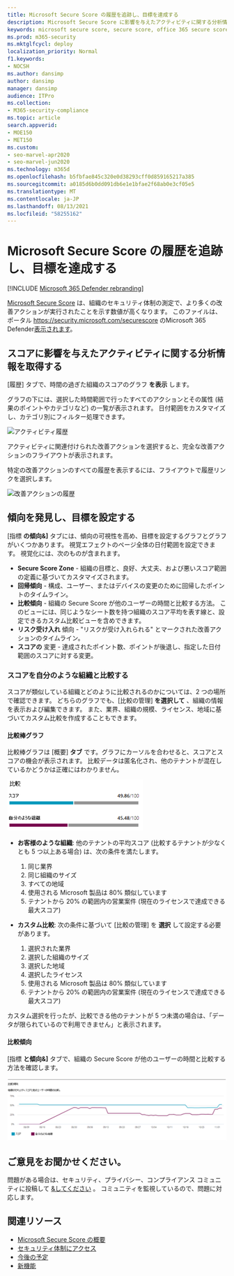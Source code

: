 ```yaml
---
title: Microsoft Secure Score の履歴を追跡し、目標を達成する
description: Microsoft Secure Score に影響を与えたアクティビティに関する分析情報を取得します。 傾向を発見し、目標を設定します。
keywords: microsoft secure score, secure score, office 365 secure score, microsoft security score, Microsoft 365 Defender ポータル, 改善アクション
ms.prod: m365-security
ms.mktglfcycl: deploy
localization_priority: Normal
f1.keywords:
- NOCSH
ms.author: dansimp
author: dansimp
manager: dansimp
audience: ITPro
ms.collection:
- M365-security-compliance
ms.topic: article
search.appverid:
- MOE150
- MET150
ms.custom:
- seo-marvel-apr2020
- seo-marvel-jun2020
ms.technology: m365d
ms.openlocfilehash: b5fbfae845c320e0d38293cff0d859165217a385
ms.sourcegitcommit: a0185d6b0dd091db6e1e1bfae2f68ab0e3cf05e5
ms.translationtype: MT
ms.contentlocale: ja-JP
ms.lasthandoff: 08/13/2021
ms.locfileid: "58255162"
---
```

# <a name="track-your-microsoft-secure-score-history-and-meet-goals"></a>Microsoft Secure Score の履歴を追跡し、目標を達成する

[!INCLUDE [Microsoft 365 Defender rebranding](../includes/microsoft-defender.md)]

[Microsoft Secure Score](microsoft-secure-score.md) は、組織のセキュリティ体制の測定で、より多くの改善アクションが実行されたことを示す数値が高くなります。 このファイルは、ポータル https://security.microsoft.com/securescore のMicrosoft 365 Defender[表示されます](overview-security-center.md)。

## <a name="gain-insights-into-activity-that-has-affected-your-score"></a>スコアに影響を与えたアクティビティに関する分析情報を取得する

[履歴] タブで、時間の過ぎた組織のスコアのグラフ **を表示** します。

グラフの下には、選択した時間範囲で行ったすべてのアクションとその属性 (結果のポイントやカテゴリなど) の一覧が表示されます。 日付範囲をカスタマイズし、カテゴリ別にフィルター処理できます。

![アクティビティ履歴](../../media/secure-score/secure-score-history-activity.png)

アクティビティに関連付けられた改善アクションを選択すると、完全な改善アクションのフライアウトが表示されます。

特定の改善アクションのすべての履歴を表示するには、フライアウトで履歴リンクを選択します。

![改善アクションの履歴](../../media/secure-score/secure-score-history-flyout.png)

## <a name="discover-trends-and-set-goals"></a>傾向を発見し、目標を設定する

[指標 **の傾向&]** タブには、傾向の可視性を高め、目標を設定するグラフとグラフがいくつかあります。 視覚エフェクトのページ全体の日付範囲を設定できます。 視覚化には、次のものが含まれます。

* **Secure Score Zone** - 組織の目標と、良好、大丈夫、および悪いスコア範囲の定義に基づいてカスタマイズされます。
* **回帰傾向** - 構成、ユーザー、またはデバイスの変更のために回帰したポイントのタイムライン。  
* **比較傾向** - 組織の Secure Score が他のユーザーの時間と比較する方法。 このビューには、同じようなシート数を持つ組織のスコア平均を表す線と、設定できるカスタム比較ビューを含めできます。
* **リスク受け入れ** 傾向 - "リスクが受け入れられる" とマークされた改善アクションのタイムライン。
* **スコアの** 変更 - 達成されたポイント数、ポイントが後退し、指定した日付範囲のスコアに対する変更。

### <a name="compare-your-score-to-organizations-like-yours"></a>スコアを自分のような組織と比較する

スコアが類似している組織とどのように比較されるのかについては、2 つの場所で確認できます。 どちらのグラフでも、[比較の管理] **を選択して** 、組織の情報を表示および編集できます。 また、業界、組織の規模、ライセンス、地域に基づいてカスタム比較を作成することもできます。

#### <a name="comparison-bar-chart"></a>比較棒グラフ

比較棒グラフは [概要] **タブ** です。グラフにカーソルを合わせると、スコアとスコアの機会が表示されます。 比較データは匿名化され、他のテナントが混在しているかどうかは正確にはわかりません。

![類似する組織のスコアの棒グラフ](../../media/secure-score/secure-score-comparison-bar.png)

- **お客様のような組織**: 他のテナントの平均スコア (比較するテナントが少なくとも 5 つ以上ある場合) は、次の条件を満たします。
    1. 同じ業界
    2. 同じ組織のサイズ
    3. すべての地域
    4. 使用される Microsoft 製品は 80% 類似しています
    5. テナントから 20% の範囲内の営業案件 (現在のライセンスで達成できる最大スコア)

- **カスタム比較**: 次の条件に基づいて [比較の管理] を **選択** して設定する必要があります。
    1. 選択された業界
    2. 選択した組織のサイズ
    3. 選択した地域
    4. 選択したライセンス
    5. 使用される Microsoft 製品は 80% 類似しています
    6. テナントから 20% の範囲内の営業案件 (現在のライセンスで達成できる最大スコア)

カスタム選択を行ったが、比較できる他のテナントが 5 つ未満の場合は、「データが限られているので利用できません」と表示されます。

#### <a name="comparison-trend"></a>比較傾向

[指標 **と傾向&]** タブで、組織の Secure Score が他のユーザーの時間と比較する方法を確認します。

![同様の組織の時間のスコアの線グラフ](../../media/secure-score/secure-score-comparison-trend.png)

## <a name="we-want-to-hear-from-you"></a>ご意見をお聞かせください。

問題がある場合は、セキュリティ、プライバシー、コンプライアンス コミュニティに投稿して [&してください](https://techcommunity.microsoft.com/t5/Security-Privacy-Compliance/bd-p/security_privacy) 。 コミュニティを監視しているので、問題に対応します。

## <a name="related-resources"></a>関連リソース

- [Microsoft Secure Score の概要](microsoft-secure-score.md)
- [セキュリティ体制にアクセス](microsoft-secure-score-improvement-actions.md)
- [今後の予定](microsoft-secure-score-whats-coming.md)
- [新機能](microsoft-secure-score-whats-new.md)
